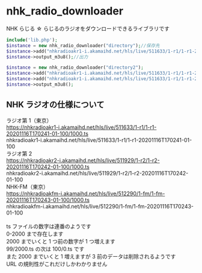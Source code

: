 # nhk_radio_downloader

NHK らじる ☆ らじるのラジオをダウンロードできるライブラリです<br>

```php
include('lib.php');
$instance = new nhk_radio_downloader("directory");//保存先
$instance->add("nhkradioakr1-i.akamaihd.net/hls/live/511633/1-r1/1-r1-20201116T170241-01-29");//リンク
$instance->output_m3u8();//出力

$instance = new nhk_radio_downloader("directory2");
$instance->add("nhkradioakr1-i.akamaihd.net/hls/live/511633/1-r1/1-r1-20201116T170241-01-29", 500, 2000);//500から2000までを保存する
$instance->add("nhkradioakr1-i.akamaihd.net/hls/live/511633/1-r1/1-r1-20201116T170241-01-30", 0, 500);//0から500までを保存する
$instance->output_m3u8();
```

## NHK ラジオの仕様について

ラジオ第 1（東京）<br>
https://nhkradioakr1-i.akamaihd.net/hls/live/511633/1-r1/1-r1-20201116T170241-01-100/1000.ts<br>
nhkradioakr1-i.akamaihd.net/hls/live/511633/1-r1/1-r1-20201116T170241-01-100<br>
ラジオ第 2<br>
https://nhkradioakr2-i.akamaihd.net/hls/live/511929/1-r2/1-r2-20201116T170242-01-100/1000.ts<br>
nhkradioakr2-i.akamaihd.net/hls/live/511929/1-r2/1-r2-20201116T170242-01-100<br>
NHK-FM（東京）<br>
https://nhkradioakfm-i.akamaihd.net/hls/live/512290/1-fm/1-fm-20201116T170243-01-100/1000.ts<br>
nhkradioakfm-i.akamaihd.net/hls/live/512290/1-fm/1-fm-20201116T170243-01-100<br>
<br>
ts ファイルの数字は連番のようです<br>
0-2000 まで存在します<br>
2000 までいくと 1 つ前の数字が 1 つ増えます<br>
99/2000.ts の次は 100/0.ts です<br>
また 2000 までいくと 1 増えますが 3 前のデータは削除されるようです<br>
URL の規則性がこれだけしかわかりません<br>
